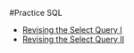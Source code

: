 #Practice SQL

* [Revising the Select Query I](https://github.com/mariazevedo88/hackerrank-challenges/blob/master/sql/revising-select-queryI.sql)
* [Revising the Select Query II](https://github.com/mariazevedo88/hackerrank-challenges/blob/master/sql/revising-select-queryII.sql)

